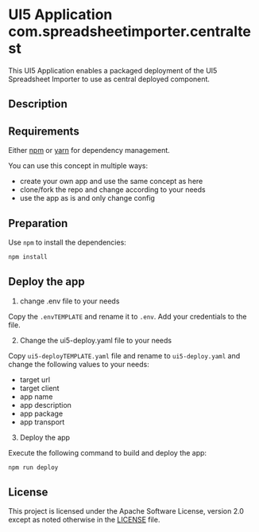# UI5 Application com.spreadsheetimporter.centraltest

This UI5 Application enables a packaged deployment of the UI5 Spreadsheet Importer to use as central deployed component.

## Description



## Requirements

Either [npm](https://www.npmjs.com/) or [yarn](https://yarnpkg.com/) for dependency management.

You can use this concept in multiple ways:

- create your own app and use the same concept as here
- clone/fork the repo and change according to your needs
- use the app as is and only change config

## Preparation

Use `npm` to install the dependencies:

```sh
npm install
```

## Deploy the app

1. change .env file to your needs

Copy the `.envTEMPLATE` and rename it to `.env`. Add your credentials to the file.

2. Change the ui5-deploy.yaml file to your needs

Copy `ui5-deployTEMPLATE.yaml` file and rename to `ui5-deploy.yaml` and change the following values to your needs:

- target url
- target client
- app name
- app description
- app package
- app transport

3. Deploy the app

Execute the following command to build and deploy the app:

```sh
npm run deploy
```



## License

This project is licensed under the Apache Software License, version 2.0 except as noted otherwise in the [LICENSE](LICENSE) file.

